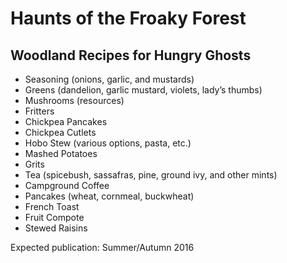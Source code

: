 # Haunts of the Froaky Forest

## Woodland Recipes for Hungry Ghosts

* Seasoning (onions, garlic, and mustards)
* Greens (dandelion, garlic mustard, violets, lady’s thumbs)
* Mushrooms (resources)
* Fritters
* Chickpea Pancakes
* Chickpea Cutlets
* Hobo Stew (various options, pasta, etc.)
* Mashed Potatoes
* Grits
* Tea (spicebush, sassafras, pine, ground ivy, and other mints)
* Campground Coffee
* Pancakes (wheat, cornmeal, buckwheat)
* French Toast
* Fruit Compote
* Stewed Raisins

Expected publication: Summer/Autumn 2016
